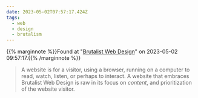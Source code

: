 ```yaml
---
date: 2023-05-02T07:57:17.424Z
tags:
  - web
  - design
  - brutalism
---
```

{{% marginnote %}}Found at "[Brutalist Web Design](https://brutalist-web.design/)" on 2023-05-02 09:57:17.{{% /marginnote %}}

> A website is for a visitor, using a browser, running on a computer to read, watch, listen, or perhaps to interact. A website that embraces Brutalist Web Design is raw in its focus on _content_, and prioritization of the website visitor.

